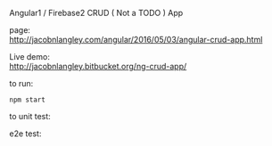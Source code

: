 Angular1 / Firebase2 CRUD ( Not a TODO ) App

page:  
http://jacobnlangley.com/angular/2016/05/03/angular-crud-app.html

Live demo:  
http://jacobnlangley.bitbucket.org/ng-crud-app/

to run:
```
npm start
```

to unit test:

e2e test:

